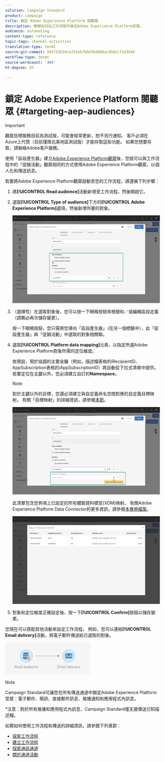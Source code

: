 ```yaml
---
solution: Campaign Standard
product: campaign
title: 鎖定 Adobe Experience Platform 閱聽眾
description: 瞭解如何在工作流程中鎖定Adobe Experience PLatform受眾。
audience: automating
content-type: reference
topic-tags: channel-activities
translation-type: tm+mt
source-git-commit: 501f52624ce253eb7b0d36d908ac8502cf1d3b48
workflow-type: tm+mt
source-wordcount: '404'
ht-degree: 5%

---
```



# 鎖定 Adobe Experience Platform 閱聽眾 {#targeting-aep-audiences}

>[!IMPORTANT]
>
>觀眾目標服務目前為測試版，可能會經常更新，恕不另行通知。 客戶必須在Azure上代管（目前僅限北美地區測試版）才能存取這些功能。 如果您想要存取，請聯絡Adobe客戶服務。

使用「區段產生器」建立[Adobe Experience Platform觀眾](../../audiences/using/aep-about-audience-destinations-service.md)後，您就可以與工作流程中的「促銷活動」觀眾相同的方式使用Adobe Experience Platform觀眾，以個人化和傳送訊息。

若要將Adobe Experience Platform觀眾啟動至您的工作流程，請遵循下列步驟：

1. 將&#x200B;**[!UICONTROL Read audience]**&#x200B;活動新增至工作流程，然後開啟它。

1. 選取&#x200B;**[!UICONTROL Type of audience]**&#x200B;下方的&#x200B;**[!UICONTROL Adobe Experience Platform]**&#x200B;選項，然後新增所要的對象。

   ![](assets/aep_wkf_readaudience.png)

1. （選擇性）在選取對象後，您可以按一下眼睛按鈕來檢閱和／或編輯區段定義（請務必再次儲存變更）。

   按一下眼睛按鈕，您只需將您導向「區段產生器」（在另一個標籤中），此「區段產生器」與「促銷活動」中選取的對象相關聯。

1. 選取&#x200B;**[!UICONTROL Platform data mapping]**&#x200B;元素，以指定所選Adobe Experience Platform對象所需的定位維度。

   依預設，用於協調的主要金鑰（例如，描述檔表格的iRecipientID、AppSubscription表格的iAppSubscriptionID）將自動從下拉式清單中提供。 若要定位在主鍵以外，您必須建立自訂的&#x200B;**Namespace**。

   >[!NOTE]
   >
   >對於主鍵以外的目標，您還必須建立與自定義命名空間對應的自定義目標映射。 有關「目標映射」的詳細資訊，請參閱[本節](../../administration/using/target-mappings-in-campaign.md)。

   ![](assets/aep_wkf_readaudience_namespace.png)

   此清單包含您例項上已設定的所有體驗資料模型(XDM)映射。 有關Adobe Experience Platform Data Connector的更多資訊，請參閱[本專用檔案](../../developing/using/aep-about-data-connector.md)。

   ![](assets/aep_wkf_readaudience_namespace2.png)

1. 對象和定位維度正確設定後，按一下&#x200B;**[!UICONTROL Confirm]**&#x200B;按鈕以儲存變更。

您現在可以搭配其他活動來設定工作流程。 例如，您可以連結&#x200B;**[!UICONTROL Email delivery]**&#x200B;活動，將電子郵件傳送給已選取的對象。

![](assets/aep_wkf_email.png)

>[!NOTE]
>
>Campaign Standard可讓您在所有傳送通道中鎖定Adobe Experience Platform受眾：電子郵件、簡訊、直接郵件訊息、推播通知和應用程式內訊息。
>
>*注意：對於所有推播和應用程式內訊息，Campaign Standard僅支援傳送已知描述檔。

如需如何使用工作流程和傳送的詳細資訊，請參閱下列章節：

* [探索工作流程](../../automating/using/get-started-workflows.md)
* [建立工作流程](../../automating/using/building-a-workflow.md)
* [探索通訊通道](../../channels/using/get-started-communication-channels.md)
* [關於通道活動](../../automating/using/about-channel-activities.md)
